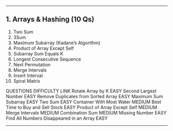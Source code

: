 ---

## 1. Arrays & Hashing (10 Qs)
1. Two Sum  
2. 3Sum  
3. Maximum Subarray (Kadane’s Algorithm)  
4. Product of Array Except Self  
5. Subarray Sum Equals K  
6. Longest Consecutive Sequence  
7. Next Permutation  
8. Merge Intervals  
9. Insert Interval  
10. Spiral Matrix  

QUESTIONS DIFFICULTY LINK
Rotate Array by K EASY
Second Largest Number EASY
Remove Duplicates from Sorted Array EASY
Maximum Sum Subarray EASY
Two Sum EASY
Container With Most Water MEDIUM
Best Time to Buy and Sell Stock EASY
Product of Array Except Self MEDIUM
Merge Intervals MEDIUM
Combination Sum MEDIUM
Missing Number EASY
Find All Numbers Disappeared in an Array EASY

---